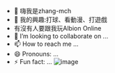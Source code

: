 - 👋 嗨我是zhang-mch
- 👀 我的興趣:打球、看動漫、打遊戲
- 有沒有人要跟我玩Albion Online
- 💞️ I’m looking to collaborate on ...
- 📫 How to reach me ...
- 😄 Pronouns: ...
- ⚡ Fun fact: ...
 ![image](https://github.com/user-attachments/assets/f5bee400-c738-4c30-aef0-999681a2f121)

